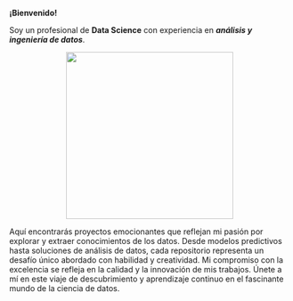 **¡Bienvenido!**

Soy un profesional de **Data Science** con experiencia en ***análisis y ingeniería de datos***.

<p align='center'>
<img src="[[https://static.lajornadaestadodemexico.com/wp-content/uploads/2022/08/Siniestros-viales.jpg]](https://www.google.com/url?sa=i&url=https%3A%2F%2Fsicreesinnovas.com%2F10389-2%2F&psig=AOvVaw19ulABmCHErLYVsKuLMIpC&ust=1709148872061000&source=images&cd=vfe&opi=89978449&ved=0CBIQjRxqFwoTCJi40-2hzIQDFQAAAAAdAAAAABAJ)"  height=300>
<p>
  
Aquí encontrarás proyectos emocionantes que reflejan mi pasión por explorar y extraer conocimientos de los datos. 
Desde modelos predictivos hasta soluciones de análisis de datos, cada repositorio representa un desafío único abordado con habilidad y creatividad. 
Mi compromiso con la excelencia se refleja en la calidad y la innovación de mis trabajos. Únete a mí en este viaje de descubrimiento y aprendizaje continuo en el fascinante mundo de la ciencia de datos.
